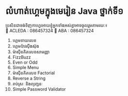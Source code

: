 # លំហាត់ហ្គេមក្នុងមេរៀន Java ថ្នាក់ទី១
ប្រសិនជាចង់ទិញកាហ្វេអោយខ្ញុំអ្នកទាំងអស់គ្នាអាចចូលរួមតាមរយ:៖  
🏦 ACLEDA : 086457324 
🏦 ABA    : 086457324

1. ហ្គេមទាយលេខ
2. ហ្គេមប៉ាវស៊ីងស៊ុង
3. ម៉ាស៊ីនគិតលេខសាមញ្ញា
4. FizzBuzz
5. Even or Odd
6. Simple Menu
7. ម៉ាស៊ីនគិតលេខ Factorial
8. Reverse a String
9. រាប់ស្រៈ និងព្យញ្ជនៈ
10. Simple Password Validator
